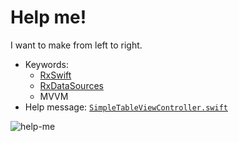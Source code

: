 Help me!
========

I want to make from left to right.

* Keywords:
    * [RxSwift](https://github.com/ReactiveX/RxSwift)
    * [RxDataSources](https://github.com/RxSwiftCommunity/RxDataSources)
    * MVVM
* Help message: [`SimpleTableViewController.swift`](https://github.com/devxoul/help-me-rx-tableview-cell-height/blob/master/SimpleTableViewController/SimpleTableViewController.swift#L69-L85)

![help-me](https://cloud.githubusercontent.com/assets/931655/16318512/83bdfb86-39ca-11e6-96de-0b388f11a68a.png)
